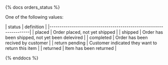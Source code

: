 {% docs orders_status %}

One of the following values:

| status         | definition                                        |
|--------------------------------------------------------------------|
| placed         | Order placed, not yet shipped                     |
| shipped        | Order has been shipped, not yet been delevired    |
| completed      | Order has been recived by customer                |
| return pending | Customer indicated they want to return this item  |
| returned       | Item has been returned                            |

{% enddocs %}
